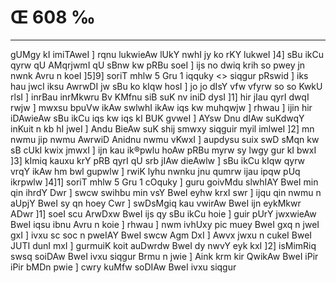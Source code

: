 # Œ 608 ‰
---
gUMgy kI imiTAweI ] rqnu lukwieAw lUkY nwhI jy ko rKY lukweI ]4] sBu
ikCu qyrw qU AMqrjwmI qU sBnw kw pRBu soeI ] ijs no dwiq krih so pwey
jn nwnk Avru n koeI ]5]9]
soriT mhlw 5 Gru 1 iqquky
<> siqgur pRswid ]
iks hau jwcI iksu AwrwDI jw sBu ko kIqw hosI ] jo jo dIsY vfw vfyrw so
so KwkU rlsI ] inrBau inrMkwru Bv KMfnu siB suK nv iniD dysI ]1] hir
jIau qyrI dwqI rwjw ] mwxsu bpuVw ikAw swlwhI ikAw iqs kw muhqwjw ]
rhwau ] ijin hir iDAwieAw sBu ikCu iqs kw iqs kI BUK gvweI ] AYsw
Dnu dIAw suKdwqY inKuit n kb hI jweI ] Andu BieAw suK shij smwxy
siqguir myil imlweI ]2] mn nwmu jip nwmu AwrwiD Anidnu nwmu vKwxI
] aupdysu suix swD sMqn kw sB cUkI kwix jmwxI ] ijn kau ik®pwlu hoAw
pRBu myrw sy lwgy gur kI bwxI ]3] kImiq kauxu krY pRB qyrI qU srb jIAw
dieAwlw ] sBu ikCu kIqw qyrw vrqY ikAw hm bwl gupwlw ] rwiK lyhu
nwnku jnu qumrw ijau ipqw pUq ikrpwlw ]4]1] soriT mhlw 5 Gru 1
cOquky ] guru goivMdu slwhIAY BweI min qin ihrdY Dwr ] swcw swihbu min
vsY BweI eyhw krxI swr ] ijqu qin nwmu n aUpjY BweI sy qn hoey Cwr ]
swDsMgiq kau vwirAw BweI ijn eykMkwr ADwr ]1] soeI scu ArwDxw
BweI ijs qy sBu ikCu hoie ] guir pUrY jwxwieAw BweI iqsu ibnu Avru n
koie ] rhwau ] nwm ivhUxy pic muey BweI gxq n jweI gxI ] ivxu sc
soc n pweIAY BweI swcw Agm DxI ] Awvx jwxu n cukeI BweI JUTI dunI
mxI ] gurmuiK koit auDwrdw BweI dy nwvY eyk kxI ]2] isMimRiq swsq
soiDAw BweI ivxu siqgur Brmu n jwie ] Aink krm kir QwikAw BweI
iPir iPir bMDn pwie ] cwry kuMfw soDIAw BweI ivxu siqgur
####
